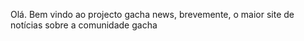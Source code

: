 Olá. Bem vindo ao projecto gacha news, brevemente, o maior site de notícias
sobre a comunidade gacha